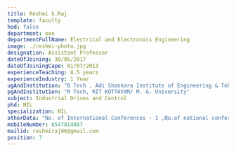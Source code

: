 ```yaml
---
title: Reshmi k.Raj 
template: faculty
hod: false
department: eee
departmentFullName: Electrical and Electronics Engineering
image: ./reshmi-photo.jpg
designation: Assistant Professor
dateOfJoining: 30/05/2017
dateOfJoiningCape: 01/07/2013
experienceTeaching: 8.5 years
experienceIndustry: 1 Year
ugAndInstitution: "B Tech , Adi Shankara Institute of Engineering & Tehnology/ M. G. University"
pgAndInstitution: "M Tech, RIT KOTTAYAM/ M. G. University"
subject: Industrial Drives and Control
phd: NIL
specialization: NIL
otherData: "No. of International Conferences - 1 ,No.of national conferences - 1"
mobileNumber: 8547814807
mailid: reshmiraj96@gmail.com
position: 7
---
```

